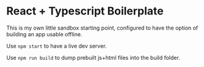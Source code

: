 # React + Typescript Boilerplate

This is my own little sandbox starting point, configured to have the
option of building an app usable offline.

Use `npm start` to have a live dev server.

Use `npm run build` to dump prebuilt js+html files into the build folder.
